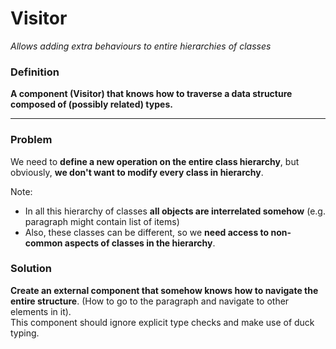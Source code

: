 # Visitor

*Allows adding extra behaviours to entire hierarchies of classes*

### Definition

**A component (Visitor) that knows how to traverse a data structure composed of (possibly related) types.**

----

### Problem

We need to **define a new operation on the entire class hierarchy**, but obviously, **we don't want to modify every
class in hierarchy**.

Note:

* In all this hierarchy of classes **all objects are interrelated somehow** (e.g. paragraph might contain list of items)
* Also, these classes can be different, so we **need access to non-common aspects of classes in the hierarchy**.

### Solution

**Create an external component that somehow knows how to navigate the entire structure**.
(How to go to the paragraph and navigate to other elements in it).  
This component should ignore explicit type checks and make use of duck typing.  

